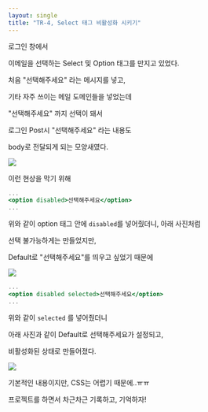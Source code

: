 ```yaml
---
layout: single
title: "TR-4, Select 태그 비활성화 시키기"
---
```


로그인 창에서

이메일을 선택하는 Select 및 Option 태그를 만지고 있었다.

처음 "선택해주세요" 라는 메시지를 넣고,

기타 자주 쓰이는 메일 도메인들을 넣었는데

"선택해주세요" 까지 선택이 돼서

로그인 Post시 "선택해주세요" 라는 내용도

body로 전달되게 되는 모양새였다.

![](https://images.velog.io/images/skagns211/post/8f4d7cce-7103-4713-8445-e40caa2cc21a/%E1%84%89%E1%85%B3%E1%84%8F%E1%85%B3%E1%84%85%E1%85%B5%E1%86%AB%E1%84%89%E1%85%A3%E1%86%BA%202021-12-03%2001.16.30.png)

이런 현상을 막기 위해

```jsx
...
<option disabled>선택해주세요</option>
...
```

위와 같이 option 태그 안에 `disabled`를 넣어줬더니, 아래 사진처럼

선택 불가능하게는 만들었지만,

Default로 "선택해주세요"를 띄우고 싶었기 때문에

![](https://images.velog.io/images/skagns211/post/77f31962-440b-48dc-b0d1-f5c52a31ecfb/%E1%84%89%E1%85%B3%E1%84%8F%E1%85%B3%E1%84%85%E1%85%B5%E1%86%AB%E1%84%89%E1%85%A3%E1%86%BA%202021-12-03%2001.16.39.png)

```jsx
...
<option disabled selected>선택해주세요</option>
...
```

위와 같이 `selected` 를 넣어줬더니

아래 사진과 같이 Default로 선택해주세요가 설정되고,

비활성화된 상태로 만들어졌다.

![](https://images.velog.io/images/skagns211/post/94e7d43f-d4a8-4575-9a94-c3140b263615/%E1%84%89%E1%85%B3%E1%84%8F%E1%85%B3%E1%84%85%E1%85%B5%E1%86%AB%E1%84%89%E1%85%A3%E1%86%BA%202021-12-03%2001.16.46.png)

기본적인 내용이지만, CSS는 어렵기 때문에..ㅠㅠ

프로젝트를 하면서 차근차근 기록하고, 기억하자!
